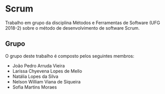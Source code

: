 # Scrum

Trabalho em grupo da disciplina Métodos e Ferramentas de Software (UFG 2018-2) sobre o método de desenvolvimento de software Scrum.

## Grupo

O grupo deste trabalho é composto pelos seguintes membros:

- João Pedro Arruda Vieira
- Larissa Chyevena Lopes de Mello
- Natália Lopes da Silva
- Nelson William Viana de Siqueira
- Sofia Martins Moraes
